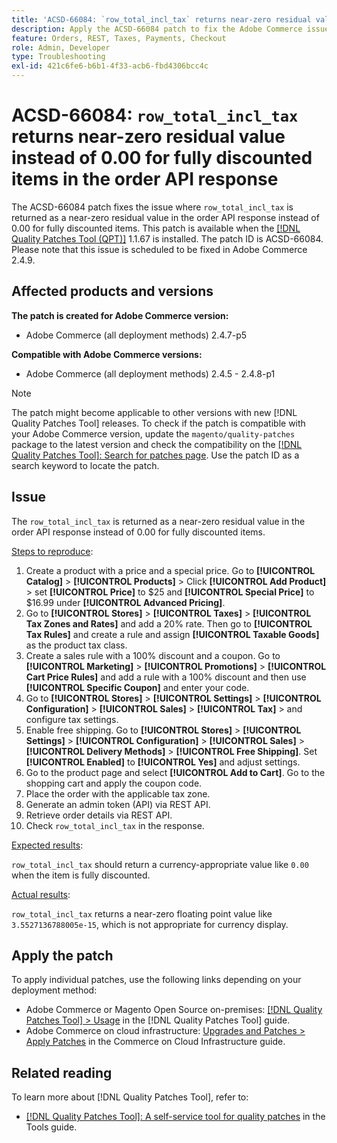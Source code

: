 ```yaml
---
title: 'ACSD-66084: `row_total_incl_tax` returns near-zero residual value instead of 0.00 for fully discounted items in the order API response'
description: Apply the ACSD-66084 patch to fix the Adobe Commerce issue where `row_total_incl_tax` returned as a near-zero residual value instead of 0.00 for fully discounted items in the order API response.
feature: Orders, REST, Taxes, Payments, Checkout
role: Admin, Developer
type: Troubleshooting
exl-id: 421c6fe6-b6b1-4f33-acb6-fbd4306bcc4c
---
```

# ACSD-66084: `row_total_incl_tax` returns near-zero residual value instead of 0.00 for fully discounted items in the order API response

The ACSD-66084 patch fixes the issue where `row_total_incl_tax` is returned as a near-zero residual value in the order API response instead of 0.00 for fully discounted items. This patch is available when the [[!DNL Quality Patches Tool (QPT)]](/help/tools/quality-patches-tool/quality-patches-tool-to-self-serve-quality-patches.md) 1.1.67 is installed. The patch ID is ACSD-66084. Please note that this issue is scheduled to be fixed in Adobe Commerce 2.4.9.

## Affected products and versions

**The patch is created for Adobe Commerce version:**

* Adobe Commerce (all deployment methods) 2.4.7-p5

**Compatible with Adobe Commerce versions:**

* Adobe Commerce (all deployment methods) 2.4.5 - 2.4.8-p1

>[!NOTE]
>
>The patch might become applicable to other versions with new [!DNL Quality Patches Tool] releases. To check if the patch is compatible with your Adobe Commerce version, update the `magento/quality-patches` package to the latest version and check the compatibility on the [[!DNL Quality Patches Tool]: Search for patches page](https://experienceleague.adobe.com/tools/commerce-quality-patches/index.html). Use the patch ID as a search keyword to locate the patch.

## Issue

The `row_total_incl_tax` is returned as a near-zero residual value in the order API response instead of 0.00 for fully discounted items.

<u>Steps to reproduce</u>:

1. Create a product with a price and a special price. Go to **[!UICONTROL Catalog]** > **[!UICONTROL Products]** > Click **[!UICONTROL Add Product]** > set **[!UICONTROL Price]** to $25 and **[!UICONTROL Special Price]** to $16.99 under **[!UICONTROL Advanced Pricing]**.
1. Go to **[!UICONTROL Stores]** > **[!UICONTROL Taxes]** > **[!UICONTROL Tax Zones and Rates]** and add a 20% rate. Then go to **[!UICONTROL Tax Rules]** and create a rule and assign
**[!UICONTROL Taxable Goods]** as the product tax class.
1. Create a sales rule with a 100% discount and a coupon. Go to **[!UICONTROL Marketing]** > **[!UICONTROL Promotions]** > **[!UICONTROL Cart Price Rules]** and add a rule with a 100% discount and then use **[!UICONTROL Specific Coupon]** and enter your code.
1. Go to **[!UICONTROL Stores]** > **[!UICONTROL Settings]** >  **[!UICONTROL Configuration]** > **[!UICONTROL Sales]** > **[!UICONTROL Tax]** > and configure tax settings.
1. Enable free shipping. Go to **[!UICONTROL Stores]** > **[!UICONTROL Settings]**  > **[!UICONTROL Configuration]** > **[!UICONTROL Sales]** > **[!UICONTROL Delivery Methods]** > **[!UICONTROL Free Shipping]**. Set **[!UICONTROL Enabled]** to **[!UICONTROL Yes]** and adjust settings.
1. Go to the product page and select **[!UICONTROL Add to Cart]**. Go to the shopping cart and apply the coupon code.
1. Place the order with the applicable tax zone.
1. Generate an admin token (API) via REST API.
1. Retrieve order details via REST API.
1. Check `row_total_incl_tax` in the response. 

<u>Expected results</u>:

`row_total_incl_tax` should return a currency-appropriate value like `0.00` when the item is fully discounted.

<u>Actual results</u>:

`row_total_incl_tax` returns a near-zero floating point value like `3.5527136788005e-15`, which is not appropriate for currency display.

## Apply the patch

To apply individual patches, use the following links depending on your deployment method:

* Adobe Commerce or Magento Open Source on-premises: [[!DNL Quality Patches Tool] > Usage](/help/tools/quality-patches-tool/usage.md) in the [!DNL Quality Patches Tool] guide.
* Adobe Commerce on cloud infrastructure: [Upgrades and Patches > Apply Patches](https://experienceleague.adobe.com/docs/commerce-cloud-service/user-guide/develop/upgrade/apply-patches.html) in the Commerce on Cloud Infrastructure guide.

## Related reading

To learn more about [!DNL Quality Patches Tool], refer to:

* [[!DNL Quality Patches Tool]: A self-service tool for quality patches](/help/tools/quality-patches-tool/quality-patches-tool-to-self-serve-quality-patches.md) in the Tools guide.
